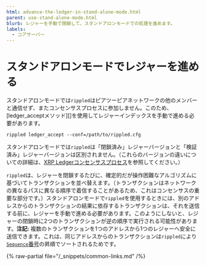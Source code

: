 ```yaml
---
html: advance-the-ledger-in-stand-alone-mode.html
parent: use-stand-alone-mode.html
blurb: レジャーを手動で閉鎖して、スタンドアロンモードでの処理を進めます。
labels:
  - コアサーバー
---
```

# スタンドアロンモードでレジャーを進める

スタンドアロンモードでは`rippled`はピアツーピアネットワークの他のメンバーと通信せず、またコンセンサスプロセスに参加しません。このため、[ledger_acceptメソッド][]を使用してレジャーインデックスを手動で進める必要があります。

```
rippled ledger_accept --conf=/path/to/rippled.cfg
```

スタンドアロンモードでは`rippled`は「閉鎖済み」レジャーバージョンと「検証済み」レジャーバージョンは区別されません。（これらのバージョンの違いについての詳細は、[XRP Ledgerコンセンサスプロセス](../../concepts/consensus-protocol/index.md)を参照してください。）

`rippled`は、レジャーを閉鎖するたびに、確定的だが操作困難なアルゴリズムに基づいてトランザクションを並べ替えます。（トランザクションはネットワークの異なるパスに異なる順序で着信することがあるため、これはコンセンサスの重要な部分です。）スタンドアロンモードで`rippled`を使用するときには、別のアドレスからのトランザクションの結果に依存するトランザクションは、それを送信する前に、レジャーを手動で進める必要があります。このようにしないと、レジャーの閉鎖時に2つのトランザクションが逆の順序で実行される可能性があります。**注記:** 複数のトランザクションを1つのアドレスから1つのレジャーへ安全に送信できます。これは、同じアドレスからのトランザクションは`rippled`により[`Sequence`番号](../../references/protocol/transactions/common-fields.md)の昇順でソートされるためです。

{% raw-partial file="/_snippets/common-links.md" /%}
